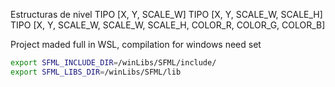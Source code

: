 Estructuras de nivel
TIPO [X, Y, SCALE_W]
TIPO [X, Y, SCALE_W, SCALE_H]
TIPO [X, Y, SCALE_W, SCALE_W, SCALE_H, COLOR_R, COLOR_G, COLOR_B]

Project maded full in WSL, compilation for windows need set 
``` bash
export SFML_INCLUDE_DIR=/winLibs/SFML/include/
export SFML_LIBS_DIR=/winLibs/SFML/lib
```